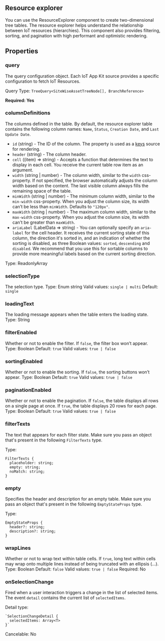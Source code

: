 ## Resource explorer

You can use the ResourceExplorer component to create two-dimensional tree tables. The resource explorer helps understand the relationship between IoT resources (hierarchies). This component also provides filtering, sorting, and pagination with high performant and optimistic rendering. 

## Properties

### query

The query configuration object. Each IoT App Kit source provides a specific configuration to fetch IoT Resources.

Query Type: `TreeQuery<SiteWiseAssetTreeNode[], BranchReference>`

**Required: Yes**

### columnDefinitions

The columns defined in the table. By default, the resource explorer table contains the following column names: `Name`, `Status`, `Creation Date`, and `Last Update Date`.

* `id` (string) - The ID of the column. The property is used as a [keys](https://reactjs.org/docs/lists-and-keys.html#keys) source for rendering.
* `header` (string) - The column header.
* `cell` ((item) => string) - Accepts a function that determines the text to display in each cell. You receive the current table row item as an argument.
* `width` (string | number) - The column width, similar to the `width` css-property. If not specified, the browser automatically adjusts the column width based on the content. The last visible column always fills the remaining space of the table.
* `minWidth` (string | number) - The minimum column width, similar to the `min-width` css-property. When you adjust the column size, its width can’t be less than `minWidth`. Defaults to `"120px"`.
* `maxWidth` (string | number) - The maximum column width, similar to the `max-width` css-property. When you adjust the column size, its width can’t be greater than `maxWidth`.
* `ariaLabel` (LabelData => string) - You can optionally specify an `aria-label` for the cell header. It receives the current sorting state of this column, the direction it's sorted in, and an indication of whether the sorting is disabled, as three Boolean values: `sorted`, `descending` and `disabled`. We recommend that you use this for sortable columns to provide more meaningful labels based on the current sorting direction.

Type: ReadonlyArray<ColumnDefinition>

### selectionType

The selection type.
Type: Enum string
Valid values:  `single | multi`
Default: `single`

### loadingText

The loading message appears when the table enters the loading state.
Type: String

### filterEnabled

Whether or not to enable the filter. If `false`, the filter box won’t appear.
Type: Boolean
Default: `true`
Valid values: `true | false`

### sortingEnabled

Whether or not to enable the sorting. If `false`, the sorting buttons won’t appear.
Type: Boolean
Default: `true`
Valid values: `true | false`

### paginationEnabled

Whether or not to enable the pagination. If `false`, the table displays all rows on a single page at once. If `true`, the table displays 20 rows for each page.
Type: Boolean
Default: `true`
Valid values: `true | false`

### filterTexts

The text that appears for each filter state. Make sure you pass an object that's present in the following `FilterTexts` type.

Type:

```
FilterTexts {
  placeholder: string;
  empty: string;
  noMatch: string;
}
```

### empty

Specifies the header and description for an empty table. Make sure you pass an object that's present in the following `EmptyStateProps` type.

Type:

```
EmptyStateProps {
  header?: string;
  description?: string;
}
```

### wrapLines

Whether or not to wrap text within table cells. If `true`, long text within cells may wrap onto multiple lines instead of being truncated with an ellipsis (...).
Type: Boolean
Default: `false`
Valid values: `true | false`
Required: No


### onSelectionChange

Fired when a user interaction triggers a change in the list of selected items. The event `detail` contains the current list of `selectedItems`.

Detail type:

```
`SelectionChangeDetail {
  selectedItems: Array<T>
}`
```

Cancelable: No

